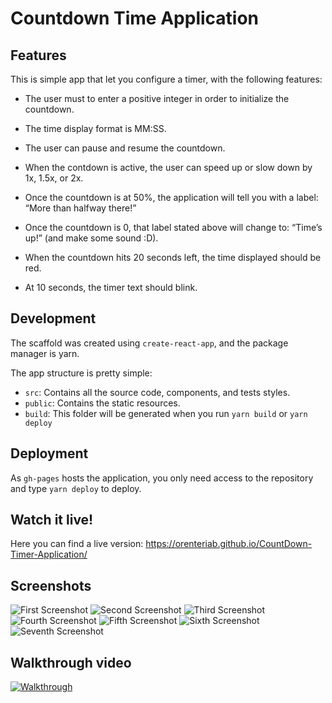 # Countdown Time Application

## Features

This is simple app that let you configure a timer, with the following features:

- The user must to enter a positive integer in order to initialize the countdown.

- The time display format is MM:SS.

- The user can pause and resume the countdown.

- When the contdown is active, the user can speed up or slow down by 1x, 1.5x, or 2x.

- Once the countdown is at 50%, the application will tell you with a label: “More than halfway there!”

- Once the countdown is 0, that label stated above will change to: “Time’s up!” (and make some sound :D).

- When the countdown hits 20 seconds left, the time displayed should be red.

- At 10 seconds, the timer text should blink.

## Development

The scaffold was created using `create-react-app`, and the package manager is yarn.

The app structure is pretty simple:
- `src`: Contains all the source code, components, and tests styles.
- `public`: Contains the static resources.
- `build`: This folder will be generated when you run `yarn build` or `yarn deploy`

## Deployment

As `gh-pages` hosts the application, you only need access to the repository and type `yarn deploy` to deploy.

## Watch it live!

Here you can find a live version: https://orenteriab.github.io/CountDown-Timer-Application/

## Screenshots

![First Screenshot](public/screenshots/ssh_00.png)
![Second Screenshot](public/screenshots/ssh_01.png)
![Third Screenshot](public/screenshots/ssh_02.png)
![Fourth Screenshot](public/screenshots/ssh_03.png)
![Fifth Screenshot](public/screenshots/ssh_04.png)
![Sixth Screenshot](public/screenshots/ssh_05.png)
![Seventh Screenshot](public/screenshots/ssh_06.png)

## Walkthrough video

[![Walkthrough](https://img.youtube.com/vi/mGKGwhPJFHk/0.jpg)](https://www.youtube.com/watch?v=mGKGwhPJFHk)
